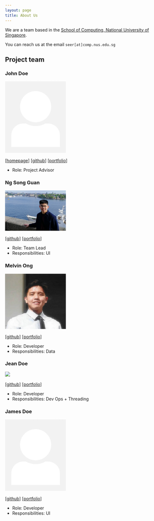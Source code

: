 ```yaml
---
layout: page
title: About Us
---
```


We are a team based in the [School of Computing, National University of Singapore](http://www.comp.nus.edu.sg).

You can reach us at the email `seer[at]comp.nus.edu.sg`

## Project team

### John Doe

<img src="images/johndoe.png" width="200px">

[[homepage](http://www.comp.nus.edu.sg/~damithch)]
[[github](https://github.com/johndoe)]
[[portfolio](team/johndoe.md)]

* Role: Project Advisor

### Ng Song Guan

<img src="images/sgn00.png" width="200px">

[[github](http://github.com/sgn00)]
[[portfolio](team/sgn00.md)]

* Role: Team Lead
* Responsibilities: UI

### Melvin Ong

<img src="images/moyj01.png" width="200px">

[[github](https://github.com/moyj01)]
[[portfolio](team/moyj01.md)]

* Role: Developer
* Responsibilities: Data

### Jean Doe

<img src="images/minzzelo.png" width="200px">

[[github](http://github.com/minzzelo)]
[[portfolio](team/minzzelo.md)]

* Role: Developer
* Responsibilities: Dev Ops + Threading

### James Doe

<img src="images/johndoe.png" width="200px">

[[github](http://github.com/johndoe)]
[[portfolio](team/johndoe.md)]

* Role: Developer
* Responsibilities: UI

